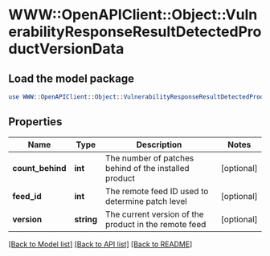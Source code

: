 # WWW::OpenAPIClient::Object::VulnerabilityResponseResultDetectedProductVersionData

## Load the model package
```perl
use WWW::OpenAPIClient::Object::VulnerabilityResponseResultDetectedProductVersionData;
```

## Properties
Name | Type | Description | Notes
------------ | ------------- | ------------- | -------------
**count_behind** | **int** | The number of patches behind of the installed product | [optional] 
**feed_id** | **int** | The remote feed ID used to determine patch level | [optional] 
**version** | **string** | The current version of the product in the remote feed | [optional] 

[[Back to Model list]](../README.md#documentation-for-models) [[Back to API list]](../README.md#documentation-for-api-endpoints) [[Back to README]](../README.md)


